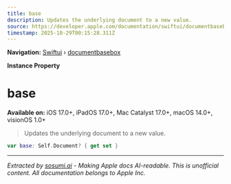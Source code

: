 ```yaml
---
title: base
description: Updates the underlying document to a new value.
source: https://developer.apple.com/documentation/swiftui/documentbasebox/base
timestamp: 2025-10-29T00:15:28.311Z
---
```


**Navigation:** [Swiftui](/documentation/swiftui) › [documentbasebox](/documentation/swiftui/documentbasebox)

**Instance Property**

# base

**Available on:** iOS 17.0+, iPadOS 17.0+, Mac Catalyst 17.0+, macOS 14.0+, visionOS 1.0+

> Updates the underlying document to a new value.

```swift
var base: Self.Document? { get set }
```

---

*Extracted by [sosumi.ai](https://sosumi.ai) - Making Apple docs AI-readable.*
*This is unofficial content. All documentation belongs to Apple Inc.*
